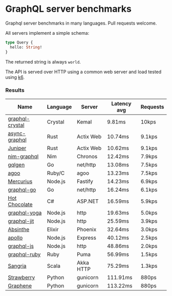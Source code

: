 <!-- README.md is generated from README.ecr, do not edit -->

# GraphQL server benchmarks

Graphql server benchmarks in many languages. Pull requests welcome.

All servers implement a simple schema:

```graphql
type Query {
  hello: String!
}
```

The returned string is always `world`.

The API is served over HTTP using a common web server and load tested using [k6](https://github.com/grafana/k6).

### Results

| Name                          | Language      | Server          | Latency avg      | Requests      |
| ----------------------------  | ------------- | --------------- | ---------------- | ------------- |
| [graphql-crystal](https://github.com/graphql-crystal/graphql) | Crystal | Kemal | 9.81ms | 10kps |
| [async-graphql](https://github.com/async-graphql/async-graphql) | Rust | Actix Web | 10.74ms | 9.1kps |
| [Juniper](https://github.com/graphql-rust/juniper) | Rust | Actix Web | 10.62ms | 9.1kps |
| [nim-graphql](https://github.com/status-im/nim-graphql) | Nim | Chronos | 12.42ms | 7.9kps |
| [gqlgen](https://github.com/99designs/gqlgen) | Go | net/http | 13.08ms | 7.5kps |
| [agoo](https://github.com/ohler55/agoo) | Ruby/C | agoo | 13.23ms | 7.5kps |
| [Mercurius](https://github.com/mercurius-js/mercurius) | Node.js | Fastify | 14.23ms | 6.9kps |
| [graphql-go](https://github.com/graphql-go/graphql) | Go | net/http | 16.24ms | 6.1kps |
| [Hot Chocolate](https://github.com/ChilliCream/hotchocolate) | C# | ASP.NET | 16.59ms | 5.9kps |
| [graphql-yoga](https://github.com/dotansimha/graphql-yoga) | Node.js | http | 19.63ms | 5.0kps |
| [graphql-jit](https://github.com/zalando-incubator/graphql-jit) | Node.js | http | 25.59ms | 3.9kps |
| [Absinthe](https://github.com/absinthe-graphql/absinthe) | Elixir | Phoenix | 32.64ms | 3.0kps |
| [apollo](https://github.com/apollographql/apollo-server) | Node.js | Express | 40.12ms | 2.5kps |
| [graphql-js](https://github.com/graphql/graphql-js) | Node.js | http | 48.86ms | 2.0kps |
| [graphql-ruby](https://github.com/rmosolgo/graphql-ruby) | Ruby | Puma | 56.99ms | 1.5kps |
| [Sangria](https://github.com/sangria-graphql/sangria) | Scala | Akka HTTP | 75.29ms | 1.3kps |
| [Strawberry](https://github.com/strawberry-graphql/strawberry) | Python | gunicorn | 111.91ms | 880ps |
| [Graphene](https://github.com/graphql-python/graphene) | Python | gunicorn | 113.22ms | 880ps |
